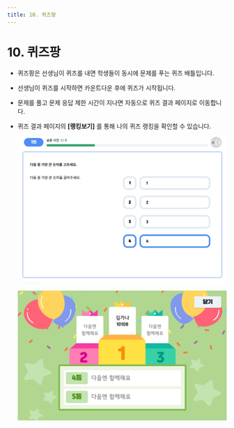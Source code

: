 ```yaml
---
title: 10. 퀴즈팡
---
```


# 10. 퀴즈팡

- 퀴즈팡은 선생님이 퀴즈를 내면 학생들이 동시에 문제를 푸는 퀴즈 배틀입니다.
- 선생님이 퀴즈를 시작하면 카운트다운 후에 퀴즈가 시작됩니다.
- 문제를 풀고 문제 응답 제한 시간이 지나면 자동으로 퀴즈 결과 페이지로 이동합니다.
- 퀴즈 결과 페이지의 **\[랭킹보기]** 를 통해 나의 퀴즈 랭킹을 확인할 수 있습니다.

  ![](/img/student_3-10_01.jpg)

  ![](/img/student_3-10_02.jpg)
